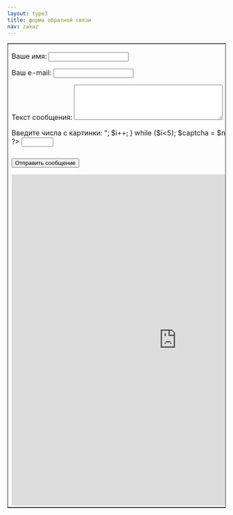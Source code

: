 ```yaml
---
layout: type3
title: форма обратной связи
nav: zakaz
---
```

<div align="center">
<table border="1" width="365" align="center" cellpadding="20" cellspacing="6">
<tr>
<td>
<form action="http://../send.php" method="post">

<p>Ваше имя:
 <input type="text" name="fio" width="20">
 <p>Ваш e-mail:
 <input type="text" name="email" width="20">
 <p>Текст сообщения:
<textarea name="money" cols="40" rows="5"></textarea>
<p>Введите числа с картинки: 
  	<?php 
		$i=1;
		do
		{
		$num[$i] = mt_rand(0,9);
		echo "<img src='img/".$num[$i].".gif' border='0' align='bottom' vspace='5px'>";
		$i++;
		}
		while ($i<5);
		$captcha = $num[1].$num[2].$num[3].$num[4];
		?>
<input name="captcha" type="hidden" value="<?php echo $captcha ;?>">
<input name="pr" style=" margin-bottom:11px" type="text" size="6" maxlength="4"></p>
<p><input type="submit" class="bt1" value="Отправить сообщение"></p>
</form>
<iframe  src="https://docs.google.com/spreadsheet/embeddedform?formkey=dF90VlIyVFRfWjFDUHhpZktLQ2VEbWc6MA" width="760" height="764" frameborder="0" marginheight="0" marginwidth="0" topmargin="0" leftmargin="0" rightmargin="0" bottommargin="0">Loading...</iframe>